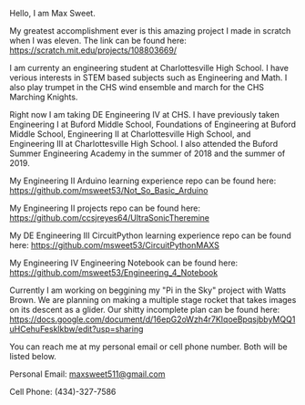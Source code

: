 
Hello, I am Max Sweet.

My greatest accomplishment ever is this amazing project I made in scratch when I was eleven. The link can be found here: https://scratch.mit.edu/projects/108803669/

I am currenty an engineering student at Charlottesville High School. I have verious interests in STEM based subjects such as Engineering and Math.
I also play trumpet in the CHS wind ensemble and march for the CHS Marching Knights.

Right now I am taking DE Engineering IV at CHS. I have previously taken Engineering I at Buford Middle School, Foundations of Engineering at Buford Middle School,  Engineering II at Charlottesville High School, and Engineering III at Charlottesville High School. I also attended the Buford Summer Engineering Academy in the summer of 2018 and the summer of 2019.

My Engineering II Arduino learning experience repo can be found here: https://github.com/msweet53/Not_So_Basic_Arduino

My Engineering II projects repo can be found here: https://github.com/ccsjreyes64/UltraSonicTheremine

My DE Engineering III CircuitPython learning experience repo can be found here: https://github.com/msweet53/CircuitPythonMAXS

My Engineering IV Engineering Notebook can be found here: https://github.com/msweet53/Engineering_4_Notebook

Currently I am working on beggining my "Pi in the Sky" project with Watts Brown. We are planning on making a multiple stage rocket that takes images on its descent as a glider. Our shitty incomplete plan can be found here: https://docs.google.com/document/d/16epG2oWzh4r7KIqoeBpqsjbbyMQQ1uHCehuFesklkbw/edit?usp=sharing

You can reach me at my personal email or cell phone number. Both will be listed below.

Personal Email: maxsweet511@gmail.com

Cell Phone: (434)-327-7586
